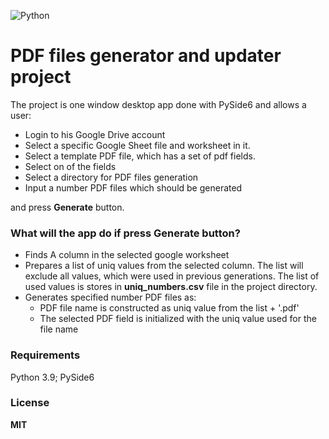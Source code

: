 ![Python](https://img.shields.io/badge/python-3670A0?style=for-the-badge&logo=python&logoColor=ffdd54)

# PDF files generator and updater project
The project is one window desktop app done with PySide6 and allows a user:
- Login to his Google Drive account
- Select a specific Google Sheet file and worksheet in it.
- Select a template PDF file, which has a set of pdf fields. 
- Select on of the fields 
- Select a directory for PDF files generation
- Input a number PDF files which should be generated

and press **Generate** button.
### What will the app do if press **Generate** button?
- Finds A column in the selected google worksheet
- Prepares a list of uniq values from the selected column. The list will exclude all values, which were used in previous generations. The list of used values is stores in **uniq_numbers.csv** file in the project directory.
- Generates specified number PDF files as:
  * PDF file name is constructed as uniq value from the list + '.pdf'
  * The selected PDF field is initialized with the uniq value used for the file name 

### Requirements

Python 3.9; PySide6

### License

**MIT**
